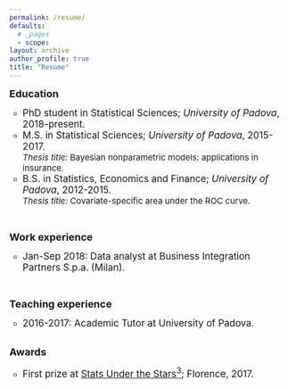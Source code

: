 ```yaml
---
permalink: /resume/
defaults:
  # _pages
  - scope:
layout: archive
author_profile: true
title: "Resume"
---
```


<b style="font-size:18px"> Education </b>
<ul style="list-style-type:circle;">
  <li> <font style="font-size:17px"> PhD student in Statistical Sciences; <i>University of Padova</i>, 2018-present. </font> </li> 
  <li> <font style="font-size:17px"> M.S. in Statistical Sciences; <i>University of Padova</i>, 2015-2017. </font> 
  <font style="font-size:15px"> <br> <i>Thesis title:</i> Bayesian nonparametric models: applications in insurance. </font> </li> 
  <li> <font style="font-size:17px"> B.S. in Statistics, Economics and Finance; <i>University of Padova</i>, 2012-2015.</font> 
  <font style="font-size:15px"> <br> <i>Thesis title:</i> Covariate-specific area under the ROC curve.</font> </li>
</ul>  
<br>


<b style="font-size:18px"> Work experience </b>
<ul style="list-style-type:circle;">
<li><font style="font-size:17px">Jan-Sep 2018: Data analyst at Business Integration Partners S.p.a. (Milan).</font> </li>
</ul>
<br>

<b style="font-size:18px">Teaching experience</b>
<ul style="list-style-type:circle;"> 
<li><font style="font-size:17px">2016-2017: Academic Tutor at University of Padova.</font></li>
</ul>

<br>
<b style="font-size:18px">Awards</b>
<ul style="list-style-type:circle;"> 
<li><font style="font-size:17px">First prize at <a class="typeA" href="http://local.disia.unifi.it/sus3/">Stats Under the Stars<sup>3</sup></a>; Florence, 2017.</font></li>
</ul>
  
